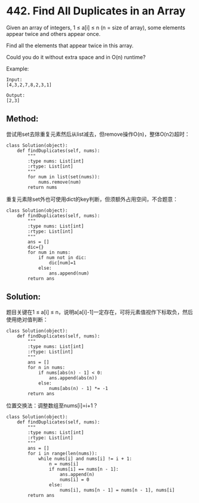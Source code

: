 # 442. Find All Duplicates in an Array

Given an array of integers, 1 ≤ a[i] ≤ n (n = size of array), some elements appear twice and others appear once.

Find all the elements that appear twice in this array.

Could you do it without extra space and in O(n) runtime?

Example:
    
    Input:
    [4,3,2,7,8,2,3,1]
    
    Output:
    [2,3]
    
## Method:
尝试用set去除重复元素然后从list减去，但remove操作O(n)，整体O(n2)超时：

    class Solution(object):
        def findDuplicates(self, nums):
            """
            :type nums: List[int]
            :rtype: List[int]
            """
            for num in list(set(nums)):
                nums.remove(num)
            return nums
            
重复元素除set外也可使用dict的key判断，但须额外占用空间，不合题意：

    class Solution(object):
        def findDuplicates(self, nums):
            """
            :type nums: List[int]
            :rtype: List[int]
            """
            ans = []
            dic={}
            for num in nums:
                if num not in dic:
                    dic[num]=1
                else:
                    ans.append(num)
            return ans

## Solution:

题目关键在1 ≤ a[i] ≤ n，说明a[a[i]-1]一定存在，可将元素值视作下标取负，然后使用绝对值判断：

    class Solution(object):
        def findDuplicates(self, nums):
            """
            :type nums: List[int]
            :rtype: List[int]
            """
            ans = []
            for n in nums:
                if nums[abs(n) - 1] < 0:
                    ans.append(abs(n))
                else:
                    nums[abs(n) - 1] *= -1
            return ans
            
位置交换法：调整数组至nums[i]=i+1？

    class Solution(object):
        def findDuplicates(self, nums):
            """
            :type nums: List[int]
            :rtype: List[int]
            """
            ans = []
            for i in range(len(nums)):
                while nums[i] and nums[i] != i + 1:
                    n = nums[i]
                    if nums[i] == nums[n - 1]:
                        ans.append(n)
                        nums[i] = 0
                    else:
                        nums[i], nums[n - 1] = nums[n - 1], nums[i]
            return ans